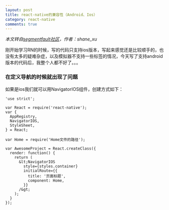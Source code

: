 ```yaml
---
layout: post
title: react-native的兼容性（Android、Ios）
category: react-native
comments: true
---
```


*本文转自[segmentfault社区](http://segmentfault.com/a/1190000003883126)，作者：shane_xu*

刚开始学习RN的时候，写的代码只支持ios版本，写起来感觉还是比较顺手的，也没有太多的疑难杂症，以及模拟器不支持一些标签的情况，今天写了支持android版本的代码后，我整个人都不好了。。。

### 在定义导航的时候就出现了问题

如果是ios我们就可以用NavigatorIOS组件，创建方式如下：

```
'use strict';

var React = require('react-native');
var {
  AppRegistry,
  NavigatorIOS,
  StyleSheet,
} = React;

var Home = require('Home文件的路径');

var AwesomeProject = React.createClass({
  render: function() {
    return (
      &lt;NavigatorIOS
        style={styles.container}
        initialRoute={{
          title: '页面标题',
          component: Home,
        }}
      /&gt;
    );
  }
});

```


